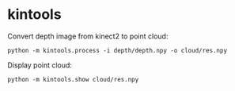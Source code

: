# kintools

Convert depth image from kinect2 to point cloud:
```
python -m kintools.process -i depth/depth.npy -o cloud/res.npy
```

Display point cloud:
```
python -m kintools.show cloud/res.npy
```
